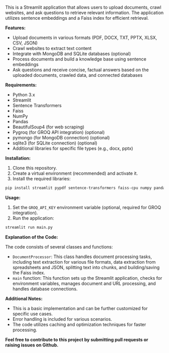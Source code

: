 This is a Streamlit application that allows users to upload documents, crawl websites, and ask questions to retrieve relevant information.  The application utilizes sentence embeddings and a Faiss index for efficient retrieval.

**Features:**

- Upload documents in various formats (PDF, DOCX, TXT, PPTX, XLSX, CSV, JSON)
- Crawl websites to extract text content
- Integrate with MongoDB and SQLite databases (optional)
- Process documents and build a knowledge base using sentence embeddings
- Ask questions and receive concise, factual answers based on the uploaded documents, crawled data, and connected databases

**Requirements:**

- Python 3.x
- Streamlit
- Sentence Transformers
- Faiss
- NumPy
- Pandas
- BeautifulSoup4 (for web scraping)
- Pygroq (for GROQ API integration) (optional)
- pymongo (for MongoDB connection) (optional)
- sqlite3 (for SQLite connection) (optional)
- Additional libraries for specific file types (e.g., docx, pptx)

**Installation:**

1. Clone this repository.
2. Create a virtual environment (recommended) and activate it.
3. Install the required libraries:

```bash
pip install streamlit pypdf sentence-transformers faiss-cpu numpy pandas requests beautifulsoup4 python-docx python-pptx python-dotenv pymongo sqlite3
```

**Usage:**

1. Set the `GROQ_API_KEY` environment variable (optional, required for GROQ integration).
2. Run the application:

```bash
streamlit run main.py
```

**Explanation of the Code:**

The code consists of several classes and functions:

- `DocumentProcessor`: This class handles document processing tasks, including text extraction for various file formats, data extraction from spreadsheets and JSON, splitting text into chunks, and building/saving the Faiss index.
-  `main` function: This function sets up the Streamlit application, checks for environment variables, manages document and URL processing, and handles database connections.

**Additional Notes:**

- This is a basic implementation and can be further customized for specific use cases.
- Error handling is included for various scenarios.
- The code utilizes caching and optimization techniques for faster processing.

**Feel free to contribute to this project by submitting pull requests or raising issues on Github.**
